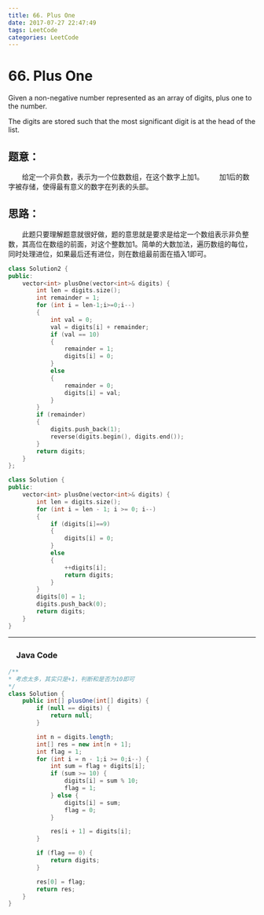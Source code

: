 ```yaml
---
title: 66. Plus One
date: 2017-07-27 22:47:49
tags: LeetCode
categories: LeetCode
---
```


# 66. Plus One

Given a non-negative number represented as an array of digits, plus one to the number.

The digits are stored such that the most significant digit is at the head of the list.
<!--more-->

## 题意：

　　给定一个非负数，表示为一个位数数组，在这个数字上加1。
　　加1后的数字被存储，使得最有意义的数字在列表的头部。

## 思路：

　　此题只要理解题意就很好做，题的意思就是要求是给定一个数组表示非负整数，其高位在数组的前面，对这个整数加1。简单的大数加法，遍历数组的每位，同时处理进位，如果最后还有进位，则在数组最前面在插入1即可。

```c++
class Solution2 {
public:
	vector<int> plusOne(vector<int>& digits) {
		int len = digits.size();
		int remainder = 1;
		for (int i = len-1;i>=0;i--)
		{
			int val = 0;
			val = digits[i] + remainder;
			if (val == 10)
			{
				remainder = 1;
				digits[i] = 0;
			}
			else
			{
				remainder = 0;
				digits[i] = val;
			}
		}
		if (remainder)
		{
			digits.push_back(1);
			reverse(digits.begin(), digits.end());
		}
		return digits;
	}
};
```

```c++
class Solution {
public:
	vector<int> plusOne(vector<int>& digits) {
		int len = digits.size();
		for (int i = len - 1; i >= 0; i--)
		{
			if (digits[i]==9)
			{
				digits[i] = 0;
			}
			else
			{
				++digits[i];
				return digits;
			}
		}
		digits[0] = 1;
		digits.push_back(0);
		return digits;
	}
}
```


---------------------------------------------------
### 　Java Code
```Java
/**
* 考虑太多，其实只是+1，判断和是否为10即可
*/
class Solution {
    public int[] plusOne(int[] digits) {
        if (null == digits) {
            return null;
        }

        int n = digits.length;
        int[] res = new int[n + 1];
        int flag = 1;
        for (int i = n - 1;i >= 0;i--) {
            int sum = flag + digits[i];
            if (sum >= 10) {
                digits[i] = sum % 10;
                flag = 1;
            } else {
                digits[i] = sum;
                flag = 0;
            }

            res[i + 1] = digits[i];
        }

        if (flag == 0) {
            return digits;
        }

        res[0] = flag;
        return res;
    }
}
```
